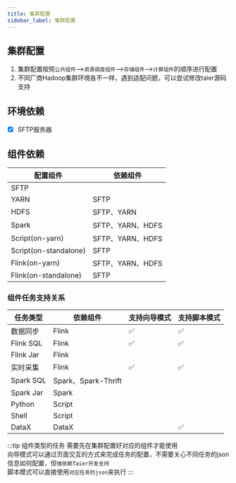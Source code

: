 ```yaml
---
title: 集群配置
sidebar_label: 集群配置
---
```


## 集群配置
1. 集群配置按照`公共组件`-->`资源调度组件`-->`存储组件`-->`计算组件`的顺序进行配置
2. 不同厂商Hadoop集群环境各不一样，遇到适配问题，可以尝试修改taier源码支持

## 环境依赖
- [x] SFTP服务器


## 组件依赖
| 配置组件   | 依赖组件 |
| --------- | ------- |
| SFTP      |  |
| YARN      | SFTP |
| HDFS      | SFTP、YARN |
| Spark     | SFTP、YARN、HDFS |
| Script(on-yarn)     | SFTP、YARN、HDFS |
| Script(on-standalone)     | SFTP |
| Flink(on-yarn)     | SFTP、YARN、HDFS |
| Flink(on-standalone)     | SFTP |


### 组件任务支持关系

| 任务类型    | 依赖组件  | 支持向导模式 |支持脚本模式|
| --------- | -------- |---------|---------|
| 数据同步    | Flink   | ✅ |✅|
| Flink SQL    | Flink   | ✅ |✅|
| Flink Jar    | Flink   |  | |
| 实时采集    | Flink   | ✅ |✅|
| Spark SQL    | Spark、Spark-Thrift   |  | |
| Spark Jar    | Spark   |  | |
| Python    | Script   |  | |
| Shell    | Script   |  | | 
| DataX    | DataX   |  |✅|

:::tip 
组件类型的任务 需要先在集群配置好对应的组件才能使用   
向导模式可以通过页面交互的方式来完成任务的配置，不需要关心不同任务的json信息如何配置，但`强依赖Taier开发支持`   
脚本模式可以直接使用`对应任务的json`来执行
:::
